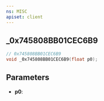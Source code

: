 ```yaml
---
ns: MISC
apiset: client
---
```

## _0x745808BB01CEC6B9

```c
// 0x745808BB01CEC6B9
void _0x745808BB01CEC6B9(float p0);
```


## Parameters
* **p0**:
